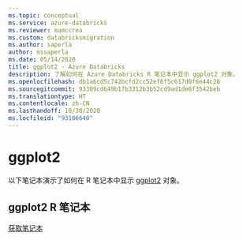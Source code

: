 ```yaml
---
ms.topic: conceptual
ms.service: azure-databricks
ms.reviewer: mamccrea
ms.custom: databricksmigration
ms.author: saperla
author: mssaperla
ms.date: 05/14/2020
title: ggplot2 - Azure Databricks
description: 了解如何在 Azure Databricks R 笔记本中显示 ggplot2 对象。
ms.openlocfilehash: db1a6cd5c742bcfd2cc52ef6f5c617d0f6e44c28
ms.sourcegitcommit: 93309cd649b17b3312b3b52cd9ad1de6f3542beb
ms.translationtype: HT
ms.contentlocale: zh-CN
ms.lasthandoff: 10/30/2020
ms.locfileid: "93106640"
---
```

# <a name="ggplot2"></a>ggplot2

以下笔记本演示了如何在 R 笔记本中显示 [ggplot2](https://ggplot2.tidyverse.org/) 对象。

## <a name="ggplot2-r-notebook"></a>ggplot2 R 笔记本

[获取笔记本](../../_static/notebooks/ggplot2.html)